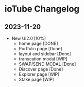# ioTube Changelog

## 2023-11-20

- New UI2.0 [10%]
  - home page [DONE]
  - Portfolio page [Done]
  - layout and sidebar [Done]
  - transcation modal [WIP]
  - SWAP/SEND MODAL [Done]
  - Discover page [Done]
  - Explorer page [WIP]
  - Stake page [WIP]